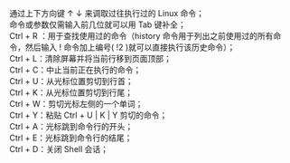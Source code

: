 通过上下方向键 ↑ ↓ 来调取过往执行过的 Linux 命令；<br>
命令或参数仅需输入前几位就可以用 Tab 键补全；<br>
Ctrl + R ：用于查找使用过的命令（history 命令用于列出之前使用过的所有命令，然后输入 ! 命令加上编号( !2 )就可以直接执行该历史命令）；<br>
Ctrl + L：清除屏幕并将当前行移到页面顶部；<br>
Ctrl + C：中止当前正在执行的命令；<br>
Ctrl + U：从光标位置剪切到行首；<br>
Ctrl + K：从光标位置剪切到行尾；<br>
Ctrl + W：剪切光标左侧的一个单词；<br>
Ctrl + Y：粘贴 Ctrl + U | K | Y 剪切的命令；<br>
Ctrl + A：光标跳到命令行的开头；<br>
Ctrl + E：光标跳到命令行的结尾；<br>
Ctrl + D：关闭 Shell 会话；<br>
